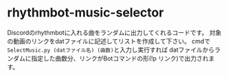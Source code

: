 # rhythmbot-music-selector
Discordのrhythmbotに入れる曲をランダムに出力してくれるコードです。
対象の動画のリンクをdatファイルに記述してリストを作成して下さい。
cmdで`SelectMusic.py (datファイル名) (曲数)`と入力し実行すれば
datファイルからランダムに指定した曲数分、リンクがBotコマンドの形(!p リンク)で出力されます。
